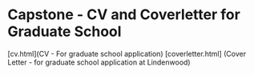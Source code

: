 # Capstone - CV and Coverletter for Graduate School
[cv.html](CV - For graduate school application)
[coverletter.html] (Cover Letter - for graduate school application at Lindenwood)
